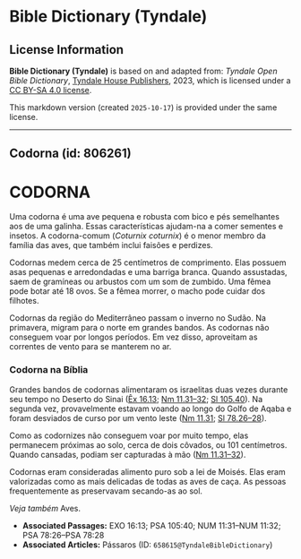 # Bible Dictionary (Tyndale)

## License Information

**Bible Dictionary (Tyndale)** is based on and adapted from: _Tyndale Open Bible Dictionary_, [Tyndale House Publishers](https://tyndaleopenresources.com/), 2023, which is licensed under a [CC BY-SA 4.0 license](https://creativecommons.org/licenses/by-sa/4.0/legalcode.en).

This markdown version (created `2025-10-17`) is provided under the same license.



--------------------------------

## Codorna (id: 806261)

CODORNA
=======

Uma codorna é uma ave pequena e robusta com bico e pés semelhantes aos de uma galinha. Essas características ajudam\-na a comer sementes e insetos. A codorna\-comum (*Coturnix coturnix*) é o menor membro da família das aves, que também inclui faisões e perdizes.

Codornas medem cerca de 25 centímetros de comprimento. Elas possuem asas pequenas e arredondadas e uma barriga branca. Quando assustadas, saem de gramíneas ou arbustos com um som de zumbido. Uma fêmea pode botar até 18 ovos. Se a fêmea morrer, o macho pode cuidar dos filhotes.

Codornas da região do Mediterrâneo passam o inverno no Sudão. Na primavera, migram para o norte em grandes bandos. As codornas não conseguem voar por longos períodos. Em vez disso, aproveitam as correntes de vento para se manterem no ar.

### Codorna na Bíblia

Grandes bandos de codornas alimentaram os israelitas duas vezes durante seu tempo no Deserto do Sinai ([Êx 16\.13](https://ref.ly/Exod16:13); [Nm 11\.31–32](https://ref.ly/Num11:31-Num11:32); [Sl 105\.40](https://ref.ly/Ps105:40)). Na segunda vez, provavelmente estavam voando ao longo do Golfo de Aqaba e foram desviados de curso por um vento leste ([Nm 11\.31](https://ref.ly/Num11:31); [Sl 78\.26–28](https://ref.ly/Ps78:26-Ps78:28)).

Como as codornizes não conseguem voar por muito tempo, elas permanecem próximas ao solo, cerca de dois côvados, ou 101 centímetros. Quando cansadas, podiam ser capturadas à mão ([Nm 11\.31–32](https://ref.ly/Num11:31-Num11:32)).

Codornas eram consideradas alimento puro sob a lei de Moisés. Elas eram valorizadas como as mais delicadas de todas as aves de caça. As pessoas frequentemente as preservavam secando\-as ao sol.

*Veja também* Aves.

* **Associated Passages:** EXO 16:13; PSA 105:40; NUM 11:31–NUM 11:32; PSA 78:26–PSA 78:28
* **Associated Articles:** Pássaros (ID: `658615@TyndaleBibleDictionary`)


